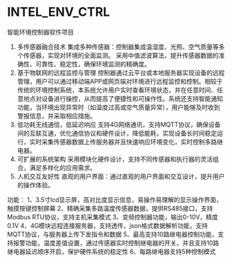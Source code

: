 # INTEL_ENV_CTRL
智能环境控制器软件项目
1. 多传感器融合技术
集成多种传感器：控制器集成温湿度、光照、空气质量等多个传感器，实现对环境的全面监测。
采用中值滤波算法，提升传感器数据的准确性、可靠性、稳定性，确保环境监测的精确度。
2. 基于物联网的远程监控与管理
控制器通过云平台或本地服务器实现设备的远程管理，用户可以通过移动端APP或网页端对环境进行远程监控和控制。相较于传统的环境控制系统，本系统允许用户实时查看环境状态，并在任意时间、任意地点对设备进行操控，从而提高了便捷性和可操作性。系统还支持智能通知功能，当环境出现异常时（如温度过高或空气质量异常），用户能够及时收到警报信息，并采取相应措施。
3. 低功耗无线通信，低延迟响应
支持4G网络通讯，支持MQTT协议，确保设备间的互联互通，优化通信协议和硬件设计，降低能耗，实现设备长时间稳定运行，实时采集传感器数据上传服务器并且快速响应环境变化，实时控制多路继电器。
4. 可扩展的系统架构
采用模块化硬件设计，支持不同传感器和执行器的灵活组合，满足多样化的应用需求。
5. 人机交互友好性
直观的用户界面：通过直观的用户界面和交互设计，提升用户的操作体验。

功能：
1、3.5寸lcd显示屏，高对比度显示信息，易操作易理解的显示操作界面，触摸按键控制屏幕
2、精确采集多路温度传感器数据，提供RS485接口，支持Modbus RTU协议，支持主机采集模式
3、变频控制器功能，输出0-10V，精度0.1V
4、4G模块远程连接服务器，支持透传，json格式数据解析功能，支持MQTT协议，与服务器上传下发指令和数据
5、最高支持10路继电器控制功能，支持报警功能，温度差值设置，通过传感器实时控制继电器的开关，并且支持10路继电器延迟顺序开启，保护硬件系统的稳定性
6、每路继电器支持5种控制模式
